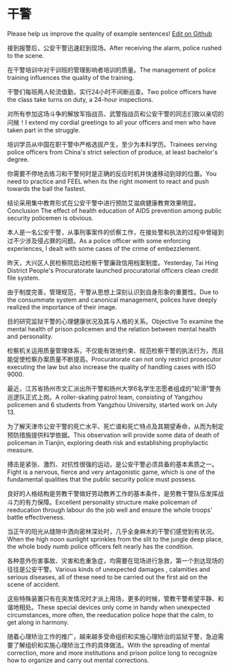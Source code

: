 # 干警

Please help us improve the quality of example sentences! [Edit on Github](https://github.com/jiyushe/jiyu-example-sentence-source/blob/main/chinese/ganjing_1.md)

<p><span class="chinese">接到报警后，公安干警迅速赶到现场。</span><span class="english">After receiving the alarm, police rushed to the scene.</span></p>

<p><span class="chinese">在干警培训中对干训班的管理影响者培训的质量。</span><span class="english">The management of police training influences the quality of the training.</span></p>

<p><span class="chinese">干警们每班两人轮流值勤，实行24小时不间断巡查。</span><span class="english">Two police officers have the class take turns on duty, a 24-hour inspections.</span></p>

<p><span class="chinese">对所有参加这场斗争的解放军指战员、武警指战员和公安干警的同志们致以亲切的问候！</span><span class="english">I extend my cordial greetings to all your officers and men who have taken part in the struggle.</span></p>

<p><span class="chinese">培训学员从中国在职干警中严格选拔产生，至少为本科学历。</span><span class="english">Trainees serving police officers from China's strict selection of produce, at least bachelor's degree.</span></p>

<p><span class="chinese">你需要不停地去练习和干警何时是正确的反应时机并快速移动到球的位置。</span><span class="english">You need to practice and FEEL when its the right moment to react and push towards the ball the fastest.</span></p>

<p><span class="chinese">结论采用集中教育形式在公安干警中进行预防艾滋病健康教育效果明显。</span><span class="english">Conclusion The effect of health education of AIDS prevention among public security policemen is obvious.</span></p>

<p><span class="chinese">本人是一名公安干警，从事刑事案件的侦察工作，在接处警和执法的过程中曾碰到过不少涉及侵占罪的问题。</span><span class="english">As a police officer with some enforcing experiences, I dealt with some cases of the crime of embezzlement.</span></p>

<p><span class="chinese">昨天，大兴区人民检察院启动检察干警廉政信用档案制度。</span><span class="english">Yesterday, Tai Hing District People's Procuratorate launched procuratorial officers clean credit file system.</span></p>

<p><span class="chinese">由于制度完善，管理规范，干警从思想上深刻认识到自身形象的重要性。</span><span class="english">Due to the consummate system and canonical management, polices have deeply realized the importance of their image.</span></p>

<p><span class="chinese">目的研究监狱干警的心理健康状况及其与人格的关系。</span><span class="english">Objective To examine the mental health of prison policemen and the relation between mental health and personality.</span></p>

<p><span class="chinese">检察机关运用质量管理体系，不仅能有效地约束、规范检察干警的执法行为，而且能促使检察办案质量不断提高。</span><span class="english">Procuratorate can not only restrict prosecutor executing the law but also increase the quality of handling cases with ISO 9000.</span></p>

<p><span class="chinese">最近，江苏省扬州市文汇派出所干警和扬州大学6名学生志愿者组成的"轮滑"警务巡逻队正式上岗。</span><span class="english">A roller-skating patrol team, consisting of Yangzhou policemen and 6 students from Yangzhou University, started work on July 13.</span></p>

<p><span class="chinese">为了解天津市公安干警的死亡水平、死亡谱和死亡特点及其期望寿命，从而为制定预防措施提供科学依据。</span><span class="english">This observation will provide some data of death of policeman in Tianjin, exploring death risk and establishing prophylactic measure.</span></p>

<p><span class="chinese">搏击是紧张、激烈、对抗性很强的运动，是公安干警必须具备的基本素质之一。</span><span class="english">Fight is a nervous, fierce and very antagonistic game, which is one of the fundamental qualities that the public security police must possess.</span></p>

<p><span class="chinese">良好的人格结构是劳教干警做好劳动教养工作的基本条件，是劳教干警队伍发挥战斗力的有力保障。</span><span class="english">Excellent personality structure make policeman of reeducation through labour do the job well and ensure the whole troops' battle effectiveness.</span></p>

<p><span class="chinese">当正午的阳光从缝隙中洒向密林深处时，几乎全身麻木的干警们感觉到有状况。</span><span class="english">When the high noon sunlight sprinkles from the slit to the jungle deep place, the whole body numb police officers felt nearly has the condition.</span></p>

<p><span class="chinese">各种意外伤害事故、灾害和危重急症，均需要在现场进行急救，第一个到达现场的往往是公安干警。</span><span class="english">Various kinds of unexpected damages , calamities and serious diseases, all of these need to be carried out the first aid on the scene of accident.</span></p>

<p><span class="chinese">这些特殊装置只有在突发情况时才派上用场，更多的时候，管教干警希望平静、和谐地相处。</span><span class="english">These special devices only come in handy when unexpected circumstances, more often, the reeducation police hope that the calm, to get along in harmony.</span></p>

<p><span class="chinese">随着心理矫治工作的推广，越来越多受命组织和实施心理矫治的监狱干警，急迫需要了解组织和实施心理矫治工作的具体做法。</span><span class="english">With the spreading of mental correction, more and more institutions and prison police long to recognize how to organize and carry out mental corrections.</span></p>

